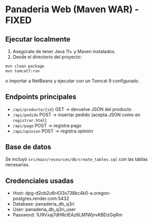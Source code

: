 # Panaderia Web (Maven WAR) - FIXED


## Ejecutar localmente

1. Asegúrate de tener Java 11+ y Maven instalados.
2. Desde el directorio del proyecto:
```bash
mvn clean package
mvn tomcat7:run
```
o importar a NetBeans y ejecutar con un Tomcat 9 configurado.

## Endpoints principales
- `/api/producto/{id}` GET → devuelve JSON del producto
- `/api/pedido` POST → insertar pedido (acepta JSON como en `registrar.html`)
- `/api/pago` POST → registra pago
- `/api/opinion` POST → registra opinión

## Base de datos
Se incluyó `src/main/resources/db/create_tables.sql` con las tablas necesarias.

## Credenciales usadas 
- Host: dpg-d2ob2u6r433s738kc4k0-a.oregon-postgres.render.com:5432
- Database: panaderia_db_q3ri
- User: panaderia_db_q3ri_user
- Password: 1U9Vxaj7dHRcIEAz6LM1WjvvKBDzGqRm
